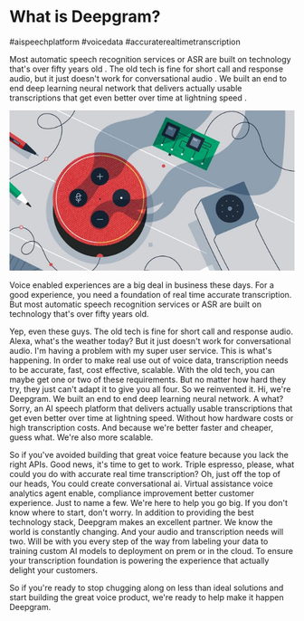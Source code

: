 # What is Deepgram?

\#aispeechplatform #voicedata #accuraterealtimetranscription

 Most automatic speech recognition services or ASR are built on technology that's over fifty years old . The old tech is fine for short call and response audio, but it just doesn't work for conversational audio . We built an end to end deep learning neural network that delivers actually usable transcriptions that get even better over time at lightning speed .

<img src="WhatisDeepgram.png" width="700"/>


 Voice enabled experiences are a big deal in business these days. For a good experience, you need a foundation of real time accurate transcription. But most automatic speech recognition services or ASR are built on technology that's over fifty years old.
 
 Yep, even these guys. The old tech is fine for short call and response audio. Alexa, what's the weather today? But it just doesn't work for conversational audio. I'm having a problem with my super user service. This is what's happening. In order to make real use out of voice data, transcription needs to be accurate, fast, cost effective, scalable. With the old tech, you can maybe get one or two of these requirements. But no matter how hard they try, they just can't adapt it to give you all four. So we reinvented it. Hi, we're Deepgram. We built an end to end deep learning neural network. A what? Sorry, an AI speech platform that delivers actually usable transcriptions that get even better over time at lightning speed. Without how hardware costs or high transcription costs. And because we're better faster and cheaper, guess what. We're also more scalable.
 
 So if you've avoided building that great voice feature because you lack the right APIs. Good news, it's time to get to work. Triple espresso, please, what could you do with accurate real time transcription? Oh, just off the top of our heads, You could create conversational ai. Virtual assistance voice analytics agent enable, compliance improvement better customer experience. Just to name a few. We're here to help you go big. If you don't know where to start, don't worry. In addition to providing the best technology stack, Deepgram makes an excellent partner. We know the world is constantly changing. And your audio and transcription needs will two. Will be with you every step of the way from labeling your data to training custom AI models to deployment on prem or in the cloud. To ensure your transcription foundation is powering the experience that actually delight your customers.
 
 So if you're ready to stop chugging along on less than ideal solutions and start building the great voice product, we're ready to help make it happen Deepgram.